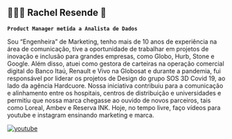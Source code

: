 ## 👩🏻‍💻 Rachel Resende 👋

**`Product Manager metida a Analista de Dados`**

Sou “Engenheira” de Marketing, tenho mais de 10 anos de experiência na área de comunicação, tive a oportunidade de trabalhar em projetos de inovação e inclusão para grandes empresas, como Globo, Hurb, Stone e Google. Além disso, atuei como gestora de carteiras na operação comercial digital do Banco Itaú, Renault e Vivo na Globosat e durante a pandemia, fui responsável por liderar os projetos de Design do grupo SOS 3D Covid 19, ao lado da agência Hardcuore. Nossa iniciativa contribuiu para a comunicação e alinhamento entre os hospitais, centros de distribuição e universidades e permitiu que nossa marca chegasse ao ouvido de novos parceiros, tais como Loreal, Ambev e Reserva INK. Hoje, no tempo livre, faço vídeos para youtube e instagram ensinando marketing e marca.


<p align="left">
    <a href="youtube.com/@rachelfala">
        <img 
            alt="youtube" 
            title="Inscreva-se no meu canal" 
            src="https://custom-icon-badges.demolab.com/youtube/channel/subscribers/UCKsbAuYCCMy1TNwXDOLv3kw?color=%23E05D44&label=Inscreva-se&logo=video&logoColor=white&style=for-the-badge&labelColor=CE4630"
        />
    </a>
</p>
